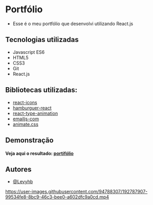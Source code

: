 
# Portfólio 

- Esse é o meu portfólio que desenvolvi utilizando React.js 
## Tecnologias utilizadas 

- Javascript ES6 
- HTML5
- CSS3
- Git
- React.js

## Bibliotecas utilizadas:

- [react-icons](https://react-icons.github.io/react-icons/)
- [hamburguer-react](https://www.npmjs.com/package/hamburger-react)
- [react-type-animation](https://www.npmjs.com/package/react-type-animation)
- [emailjs-com](https://www.npmjs.com/package/emailjs-com)
- [animate.css](https://animate.style/)


## Demonstração

#### Veja aqui o resultado: [portifólio](https://portfolio-levy-bezerra-dokb.vercel.app/)


## Autores

- [@Levyhb](https://github.com/Levyhb)

https://user-images.githubusercontent.com/94788307/192787907-99534fe8-8bc9-46c3-bee0-a602dfc9a0cd.mp4
